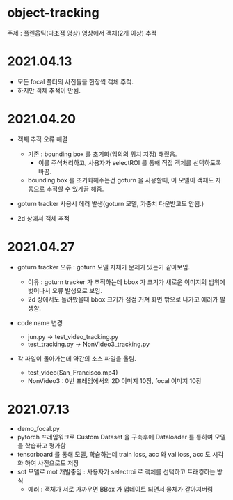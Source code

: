 # object-tracking

주제 : 플렌옵틱(다초점 영상) 영상에서 객체(2개 이상) 추적

# 2021.04.13
- 모든 focal 폴더의 사진들을 한장씩 객체 추적.  
- 하지만 객체 추적이 안됨.  

# 2021.04.20
- 객체 추적 오류 해결 
  - 기존 : bounding box 를 초기화(임의의 위치 지정) 해줬음.  
    - 이를 주석처리하고, 사용자가 selectROI 를 통해 직접 객체를 선택하도록 바꿈.  
  - bounding box 를 초기화해주는건 goturn 을 사용할때, 이 모델이 객체도 자동으로 추적할 수 있게끔 해줌.  
  
- goturn tracker 사용시 에러 발생(goturn 모델, 가중치 다운받고도 안됨.) 
 
- 2d 상에서 객체 추적

# 2021.04.27
- goturn tracker 오류 : goturn 모델 자체가 문제가 있는거 같아보임.  
  - 이유 : goturn tracker 가 추적하는데 bbox 가 크기가 새로운 이미지의 범위에 벗어나서 오류 발생으로 보임.  
  - 2d 상에서도 돌려봤을때 bbox 크기가 점점 커져 화면 밖으로 나가고 에러가 발생함.  
  
- code name 변경  
  - jun.py -> test_video_tracking.py  
  - test_tracking.py -> NonVideo3_tracking.py  
  
- 각 파일이 돌아가는데 약간의 소스 파일을 올림.  
  - test_video(San_Francisco.mp4)  
  - NonVideo3 : 0번 프레임에서의 2D 이미지 10장, focal 이미지 10장  


# 2021.07.13 
- demo_focal.py
- pytorch 프레임워크로 Custom Dataset 을 구축후에 Dataloader 를 통하여 모델을 학습하고 평가함
- tensorboard 를 통해 모델, 학습하는데 train loss, acc 와 val loss, acc 도 시각화 하여 사진으로도 저장
- sot 모델로 mot 개발중임 : 사용자가 selectroi 로 객체를 선택하고 트래킹하는 방식
  - 에러 : 객체가 서로 가까우면 BBox 가 업데이트 되면서 물체가 같아져버림
